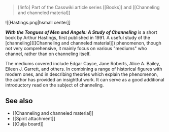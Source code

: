 > [!info] Part of the Casswiki article series [[Books]] and [[Channeling and channeled material]]

![[Hastings.png|hsmall center]]


_**With the Tongues of Men and Angels: A Study of Channeling**_ is a short book by Arthur Hastings, first published in 1991. A useful study of the [channeling]([[Channeling and channeled material]]) phenomenon, though not very comprehensive, it mainly focus on various "mediums" who channel, rather than on channeling itself.

The mediums covered include Edgar Cayce, Jane Roberts, Alice A. Bailey, Eileen J. Garrett, and others. In combining a range of historical figures with modern ones, and in describing theories which explain the phenomenon, the author has provided an insightful work. It can serve as a good additional introductory read on the subject of channeling.

See also
--------

*   [[Channeling and channeled material]]
*   [[Spirit attachment]]
*   [[Ouija board]]